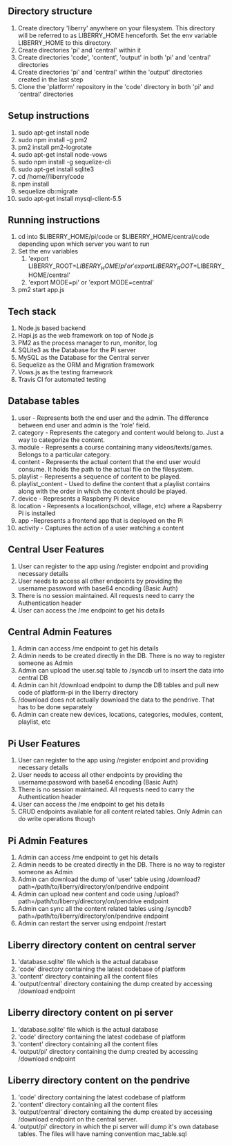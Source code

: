 ## Directory structure
1. Create directory 'liberry' anywhere on your filesystem. This directory will be referred to as LIBERRY_HOME henceforth. Set the env variable LIBERRY_HOME to this directory.
2. Create directories 'pi' and 'central' within it
3. Create directories 'code', 'content', 'output' in both 'pi' and 'central' directories
4. Create directories 'pi' and 'central' within the 'output' directories created in the last step
5. Clone the 'platform' repository in the 'code' directory in both 'pi' and 'central' directories

## Setup instructions
1. sudo apt-get install node
2. sudo npm install -g pm2
3. pm2 install pm2-logrotate
4. sudo apt-get install node-vows
5. sudo npm install -g sequelize-cli
6. sudo apt-get install sqlite3
7. cd /home/<username>/liberry/code
8. npm install
9. sequelize db:migrate
10. sudo apt-get install mysql-client-5.5

## Running instructions
1. cd into $LIBERRY_HOME/pi/code or $LIBERRY_HOME/central/code depending upon which server you want to run
2. Set the env variables
    1. 'export LIBERRY_ROOT=$LIBERRY_HOME/pi' or 'export LIBERRY_ROOT=$LIBERRY_HOME/central'
    2. 'export MODE=pi' or 'export MODE=central'
3. pm2 start app.js

## Tech stack
1. Node.js based backend
2. Hapi.js as the web framework on top of Node.js
3. PM2 as the process manager to run, monitor, log
4. SQLite3 as the Database for the Pi server
5. MySQL as the Database for the Central server
6. Sequelize as the ORM and Migration framework
7. Vows.js as the testing framework
8. Travis CI for automated testing

## Database tables
1. user - Represents both the end user and the admin. The difference between end user and admin is the 'role' field.
2. category - Represents the category and content would belong to. Just a way to categorize the content.
3. module - Represents a course containing many videos/texts/games. Belongs to a particular category.
4. content - Represents the actual content that the end user would consume. It holds the path to the actual file on the filesystem.
5. playlist - Represents a sequence of content to be played.
6. playlist_content - Used to define the content that a playlist contains along with the order in which the content should be played.
7. device - Represents a Raspberry Pi device
8. location - Represents a location(school, village, etc) where a Rapsberry Pi is installed
9. app -Represents a frontend app that is deployed on the Pi
10. activity - Captures the action of a user watching a content

## Central User Features
1. User can register to the app using /register endpoint and providing necessary details
2. User needs to access all other endpoints by providing the username:password with base64 encoding (Basic Auth)
3. There is no session maintained. All requests need to carry the Authentication header
4. User can access the /me endpoint to get his details

## Central Admin Features
1. Admin can access /me endpoint to get his details
2. Admin needs to be created directly in the DB. There is no way to register someone as Admin
3. Admin can upload the user.sql table to /syncdb url to insert the data into central DB
4. Admin can hit /download endpoint to dump the DB tables and pull new code of platform-pi in the liberry directory
5. /download does not actually download the data to the pendrive. That has to be done separately
6. Admin can create new devices, locations, categories, modules, content, playlist, etc

## Pi User Features
1. User can register to the app using /register endpoint and providing necessary details
2. User needs to access all other endpoints by providing the username:password with base64 encoding (Basic Auth)
3. There is no session maintained. All requests need to carry the Authentication header
4. User can access the /me endpoint to get his details
5. CRUD endpoints available for all content related tables. Only Admin can do write operations though

## Pi Admin Features
1. Admin can access /me endpoint to get his details
2. Admin needs to be created directly in the DB. There is no way to register someone as Admin
3. Admin can download the dump of 'user' table using /download?path=/path/to/liberry/directory/on/pendrive endpoint
4. Admin can upload new content and code using /upload?path=/path/to/liberry/directory/on/pendrive endpoint
5. Admin can sync all the content related tables using /syncdb?path=/path/to/liberry/directory/on/pendrive endpoint
6. Admin can restart the server using endpoint /restart

## Liberry directory content on central server
1. 'database.sqlite' file which is the actual database
2. 'code' directory containing the latest codebase of platform
3. 'content' directory containing all the content files
4. 'output/central' directory containing the dump created by accessing /download endpoint

## Liberry directory content on pi server
1. 'database.sqlite' file which is the actual database
2. 'code' directory containing the latest codebase of platform
3. 'content' directory containing all the content files
4. 'output/pi' directory containing the dump created by accessing /download endpoint

## Liberry directory content on the pendrive
1. 'code' directory containing the latest codebase of platform
2. 'content' directory containing all the content files
3. 'output/central' directory containing the dump created by accessing /download endpoint on the central server.
4. 'output/pi' directory in which the pi server will dump it's own database tables. The files will have naming convention mac_table.sql
